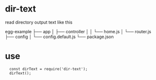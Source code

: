 # dir-text
read directory output text like this

egg-example
├── app
│   ├── controller
│   │   └── home.js
│   └── router.js
├── config
│   └── config.default.js
└── package.json

# use

```
  const dirText = require('dir-text');
  dirText();
```
